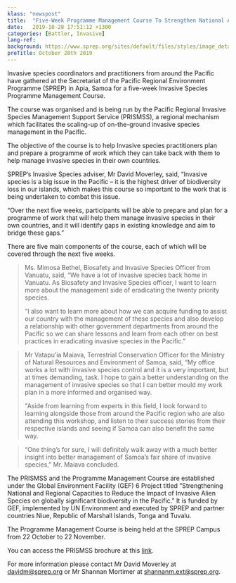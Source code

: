 ```yaml
---
klass: "newspost"
title:  "Five-Week Programme Management Course To Strengthen National And Regional Invasive Species Management"
date:   2019-10-28 17:51:12 +1300
categories: [Battler, Invasive]
lang-ref: 
background: https://www.sprep.org/sites/default/files/styles/image_detai_670_400_/public/images/news/PRISMSS%20Group%20pic.JPG?itok=2g-7iWwt
preTitle: October 28th 2019
---
```

Invasive species coordinators and practitioners from around the Pacific have gathered at the Secretariat of the Pacific Regional Environment Programme (SPREP) in Apia, Samoa for a five-week Invasive Species Programme Management Course.

The course was organised and is being run by the Pacific Regional Invasive Species Management Support Service (PRISMSS), a regional mechanism which facilitates the scaling-up of on-the-ground invasive species management in the Pacific.

The objective of the course is to help Invasive species practitioners plan and prepare a programme of work which they can take back with them to help manage invasive species in their own countries.

SPREP’s Invasive Species adviser, Mr David Moverley, said, “Invasive species is a big issue in the Pacific – it is the highest driver of biodiversity loss in our islands, which makes this course so important to the work that is being undertaken to combat this issue.

“Over the next five weeks, participants will be able to prepare and plan for a programme of work that will help them manage invasive species in their own countries, and it will identify gaps in existing knowledge and aim to bridge these gaps.”

There are five main components of the course, each of which will be covered through the next five weeks.

>Ms. Mimosa Bethel, Biosafety and Invasive Species Officer from Vanuatu, said, “We have a lot of invasive species back home in Vanuatu. As Biosafety and Invasive Species officer, I want to learn more about the management side of eradicating the twenty priority species.
>
>“I also want to learn more about how we can acquire funding to assist our country with the management of these species and also develop a relationship with other government departments from around the Pacific so we can share lessons and learn from each other on best practices in eradicating invasive species in the Pacific.”

>Mr Vatapu’ia Maiava, Terrestrial Conservation Officer for the Ministry of Natural Resources and Environment of Samoa, said, “My office works a lot with invasive species control and it is a very important, but at times demanding, task. I hope to gain a better understanding on the management of invasive species so that I can better mould my work plan in a more informed and organised way.
>
>"Aside from learning from experts in this field, I look forward to learning alongside those from around the Pacific region who are also attending this workshop, and listen to their success stories from their respective islands and seeing if Samoa can also benefit the same way.

>“One thing’s for sure, I will definitely walk away with a much better insight into better management of Samoa’s fair share of invasive species,” Mr. Maiava concluded.

The PRISMSS and the Programme Management Course are established under the Global Environment Facility (GEF) 6 Project titled “Strengthening National and Regional Capacities to Reduce the Impact of Invasive Alien Species on globally significant biodiversity in the Pacific.” It is funded by GEF, implemented by UN Environment and executed by SPREP and partner countries Niue, Republic of Marshall Islands, Tonga and Tuvalu.

The Programme Management Course is being held at the SPREP Campus from 22 October to 22 November.

You can access the PRISMSS brochure at this [link](https://www.sprep.org/sites/default/files/documents/publications/prismss-%20e-brochure.pdf).

For more information please contact Mr David Moverley at [davidm@sprep.org](davidm@sprep.org) or Mr Shannan Mortimer at [shannanm.ext@sprep.org](shannanm.ext@sprep.org).
